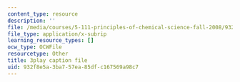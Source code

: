 ```yaml
---
content_type: resource
description: ''
file: /media/courses/5-111-principles-of-chemical-science-fall-2008/932f8e5a3ba757ea85dfc167569a98c7_MBz0swcfztQ.vtt
file_type: application/x-subrip
learning_resource_types: []
ocw_type: OCWFile
resourcetype: Other
title: 3play caption file
uid: 932f8e5a-3ba7-57ea-85df-c167569a98c7
---
```

